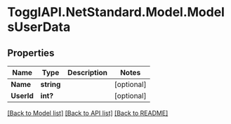 # TogglAPI.NetStandard.Model.ModelsUserData
## Properties

Name | Type | Description | Notes
------------ | ------------- | ------------- | -------------
**Name** | **string** |  | [optional] 
**UserId** | **int?** |  | [optional] 

[[Back to Model list]](../README.md#documentation-for-models) [[Back to API list]](../README.md#documentation-for-api-endpoints) [[Back to README]](../README.md)


